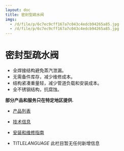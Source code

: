 ```yaml
---
layout: doc
title: 密封型疏水阀
imgs:
  - /d/file/p/6c7ec9cff167a7c043c4edcb94265a85.jpg
  - /d/file/p/6c7ec9cff167a7c043c4edcb94265a85.jpg
---
```


# 密封型疏水阀

- 全焊接结构避免蒸汽泄漏。
- 无需备件库存，减少维修成本。
- 结构紧凑重量轻，减少管道负载和安装成本。
- 全不锈钢结构，抗腐蚀。

**部分产品和服务只在特定地区提供.**

- [产品列表](<javascript:navactive(1);>)
- [技术信息](<javascript:navactive(2);>)
- [安装和维修指南](<javascript:navactive(3);>)

- TITLE*LANGUAGE*
  此栏目暂无任何新增信息
